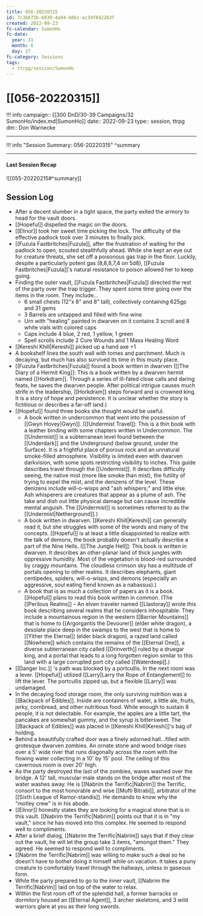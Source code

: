 ```yaml
---
title: 056-20220315
id: 7c3b673b-6839-4a04-b8bc-ac34f8422b3f
created: 2022-09-23
fc-calendar: SumonHo
fc-date:
  year: 31
  month: 6
  day: 27
fc-category: Sessions
tags:
  - ttrpg/session/SumonHo
---
```


# [[056-20220315]]

!!! info
    campaign:: [[300 DnD/30-39 Campaigns/32 SumonHo/index.md|SumonHo]]
    date:: 2022-09-23
    type:: session, ttrpg
    dm:: Don Warnecke


---
!!! info "Session Summary: 056-20220315"
    ^summary

---


#### Last Session Recap

![[055-20220215#^summary]]

## Session Log


- After a decent slumber in a tight space, the party exited the armory to head for the vault doors.
- [[Hopeful]] dispelled the magic on the doors.
- [[Elinor]] took her sweet time picking the lock. The difficulty of the effective padlock took over 3 minutes to finally pick.
- [[Fuzula Fastbritches|Fuzula]], after the frustration of waiting for the padlock to open, scouted stealthfully ahead. While she kept an eye out for creature threats, she set off a poisonous gas trap in the floor. Luckily, despite a particularly potent gas (8,8,8,7,4 on 5d8), [[Fuzula Fastbritches|Fuzula]]'s natural resistance to poison allowed her to keep going.
- Finding the outer vault, [[Fuzula Fastbritches|Fuzula]] directed the rest of the party over the trap trigger. They spent some time going over the items in the room. They include…
    - 6 small chests (12"x 8" and 8" tall), collectively containing 625gp and 31 gems
    - 3 Barrels are untapped and filled with fine wine
    - Urn with "healing" painted in dwarven on it contains 3 scroll and 8 white vials with colored caps
    - Caps include 4 blue, 2 red, 1 yellow, 1 green
    - Spell scrolls include 2 Cure Wounds and 1 Mass Healing Word
- [[Kereshi Khill|Kereshi]] picked up a hand axe +1
- A bookshelf lines the south wall with tomes and parchment. Much is decaying, but much has also survived its time in this musty place.
- [[Fuzula Fastbritches|Fuzula]] found a book written in dwarven ([[The Diary of a Hermit King]]: This is a book written by a dwarven hermit named [[Horkdram]]. Through a series of ill-fated close calls and daring feats, he saves the dwarven people. After political intrigue causes much strife in the leadership, [[Horkdram]] steps forward and is crowned king. It is a story of hope and persistence. It is unclear whether the story is fictitious or describes a far-off land.) 
- [[Hopeful]] found three books she thought would be useful.
    - A book written in undercommon that went into the possession of [[Gwyn Hovey|Gwyn]]. ([[Undermist Travel]]: This is a thin book with a leather binding with some chapters written in Undercommon. The [[Undermist]] is a subterranean level found between the [[Underdark]] and the Underground (below ground, under the Surface). It is a frightful place of porous rock and an unnatural smoke-filled atmosphere. Visibility is limited even with dwarven darkvision, with some spots restricting visibility to inches. This guide describes travel through the [[Undermist]]. It describes difficulty seeing, the native mist (more like smoke than mist), the futility of trying to expel the mist, and the denizens of the level. These denizens include will-o-wisps and "ash whispers;" and little else. Ash whisperers are creatures that appear as a plume of ash. The take and dish out little physical damage but can cause incredible mental anguish. The [[Undermist]] is sometimes referred to as the [[Undermist|Netherground]].)
    - A book written in dwarven. [[Kereshi Khill|Kereshi]] can generally read it, but she struggles with some of the words and many of the concepts. [[Hopeful]] is at least a little disappointed to realize with the talk of demons, the book probably doesn't actually describe a part of the Nine Hells. ([[The Jungle Hell]]: This book is written in dwarven. It describes an other-planar land of thick jungles with oppressive humidity. Most of the vegetation is blood-red surrounded by craggy mountains. The cloudless crimson sky has a multitude of portals opening to other realms. It describes elephants, giant centipedes, spiders, will-o-wisps, and demons (especially an aggressive, soul eating fiend known as a nabassus).)
    - A book that is as much a collection of papers as it is a book. [[Hopeful]] plans to read this book written in common. (The [[Perilous Realms]] – An elven traveler named [[Llastoray]] wrote this book describing several realms that he considers inhospitable. They include a mountainous region in the western [[Barrier Mountains]] that is home to [[Argorgantis the Devourer]] (elder white dragon), a desolate place deep in the swamps to the west that is home to [[Yither the Eternal]] (elder black dragon), a razed land called [[Nowhere]] which contains the remains of the [[Eternal One]], a diverse subterranean city called [[Drinverth]] ruled by a druegar king, and a portal that leads to a long forgotten region similar to this land with a large corrupted port city called [[Waterdeep]].)
- [[Danger Inc.]] 's path was blocked by a portcullis. In the next room was a lever. [[Hopeful]] utilized [[Larry|Larry the Rope of Entanglement]] to lift the lever. The portcullis zipped up, but a flexible [[Larry]] was undamaged.
- In the decaying food storage room, the only surviving nutrition was a [[Backpack of Edibles]]. Inside are containers of water, a little ale, fruits, jerky, cornbread, and other nutritious food. While enough to sustain 8 people, it is not delectable. For example, the apples are a little tart, the pancakes are somewhat gummy, and the syrup is bittersweet. The [[Backpack of Edibles]] was placed in [[Kereshi Khill|Kereshi]]'s bag of holding.
- Behind a beautifully crafted door was a finely adorned hall…filled with grotesque dwarven zombies. An ornate stone and wood bridge rises over a 5' wide river that runs diagonally across the room with the flowing water collecting in a 10' by 15' pool. The ceiling of this cavernous room is over 20' high.
- As the party destroyed the last of the zombies, waves washed over the bridge. A 12' tall, muscular male stands on the bridge after most of the water washes away. He is [[Nabrim the Terrific|Nabrim]] the Terrific, consort to the most honorable and wise [[Mufti Bitrabi]], arbitrator of the [[Sixth League of Ramor-standis]]. He demands to know why the "motley crew" is in his abode.
- [[Elinor]] honestly states they are looking for a magical stone that is in this vault. [[Nabrim the Terrific|Nabrim]] points out that it is in "my vault," since he has moved into this complex. He seemed to respond well to compliments.
- After a brief dialog, [[Nabrim the Terrific|Nabrim]] says that if they clear out the vault, he will let the group take 3 items, "amongst them." They agreed. He seemed to respond well to compliments.
- [[Nabrim the Terrific|Nabrim]] was willing to make such a deal so he doesn't have to bother doing it himself while on vacation. It takes a puny creature to comfortably travel through the hallways, unless in gaseous form.
- While the party prepared to go to the inner vault, [[Nabrim the Terrific|Nabrim]] laid on top of the water to relax.
- Within the first room off of the splendid hall, a former barracks or dormitory housed an [[Eternal Agent]], 3 archer skeletons, and 3 wild warriors glare at you as their long swords.
